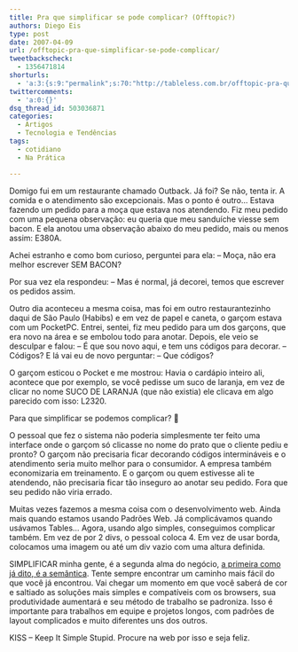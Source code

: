 ```yaml
---
title: Pra que simplificar se pode complicar? (Offtopic?)
authors: Diego Eis
type: post
date: 2007-04-09
url: /offtopic-pra-que-simplificar-se-pode-complicar/
tweetbackscheck:
  - 1356471814
shorturls:
  - 'a:3:{s:9:"permalink";s:70:"http://tableless.com.br/offtopic-pra-que-simplificar-se-pode-complicar";s:7:"tinyurl";s:26:"http://tinyurl.com/3b292d5";s:4:"isgd";s:19:"http://is.gd/Fg7pfC";}'
twittercomments:
  - 'a:0:{}'
dsq_thread_id: 503036871
categories:
  - Artigos
  - Tecnologia e Tendências
tags:
  - cotidiano
  - Na Prática

---
```

Domigo fui em um restaurante chamado Outback. Já foi? Se não, tenta ir. A comida e o atendimento são excepcionais. Mas o ponto é outro&#8230; Estava fazendo um pedido para a moça que estava nos atendendo. Fiz meu pedido com uma pequena observação: eu queria que meu sanduíche viesse sem bacon. E ela anotou uma observação abaixo do meu pedido, mais ou menos assim: E380A.
  
Achei estranho e como bom curioso, perguntei para ela: &#8211; Moça, não era melhor escrever SEM BACON?
  
Por sua vez ela respondeu: &#8211; Mas é normal, já decorei, temos que escrever os pedidos assim.

Outro dia aconteceu a mesma coisa, mas foi em outro restaurantezinho daqui de São Paulo (Habibs) e em vez de papel e caneta, o garçom estava com um PocketPC. Entrei, sentei, fiz meu pedido para um dos garçons, que era novo na área e se embolou todo para anotar. Depois, ele veio se desculpar e falou: &#8211; É que sou novo aqui, e tem uns códigos para decorar. &#8211; Códigos? E lá vai eu de novo perguntar: &#8211; Que códigos?
  
O garçom esticou o Pocket e me mostrou: Havia o cardápio inteiro ali, acontece que por exemplo, se você pedisse um suco de laranja, em vez de clicar no nome SUCO DE LARANJA (que não existia) ele clicava em algo parecido com isso: L2320.

Para que simplificar se podemos complicar? 🙂
  
O pessoal que fez o sistema não poderia simplesmente ter feito uma interface onde o garçom só clicasse no nome do prato que o cliente pediu e pronto? O garçom não precisaria ficar decorando códigos intermináveis e o atendimento seria muito melhor para o consumidor. A empresa também economizaria em treinamento. E o garçom ou quem estivesse ali te atendendo, não precisaria ficar tão inseguro ao anotar seu pedido. Fora que seu pedido não viria errado.

Muitas vezes fazemos a mesma coisa com o desenvolvimento web. Ainda mais quando estamos usando Padrões Web. Já complicávamos quando usávamos Tables&#8230; Agora, usando algo simples, conseguimos complicar também. Em vez de por 2 divs, o pessoal coloca 4. Em vez de usar borda, colocamos uma imagem ou até um div vazio com uma altura definida.

SIMPLIFICAR minha gente, é a segunda alma do negócio, [a primeira como já dito, é a semântica][1]. Tente sempre encontrar um caminho mais fácil do que você já encontrou. Vai chegar um momento em que você saberá de cor e saltiado as soluções mais simples e compatíveis com os browsers, sua produtividade aumentará e seu método de trabalho se padroniza. Isso é importante para trabalhos em equipe e projetos longos, com padrões de layout complicados e muito diferentes uns dos outros. 

KISS &#8211; Keep It Simple Stupid. Procure na web por isso e seja feliz.

 [1]: http://tableless.com.br/a-semantica-e-que-manda